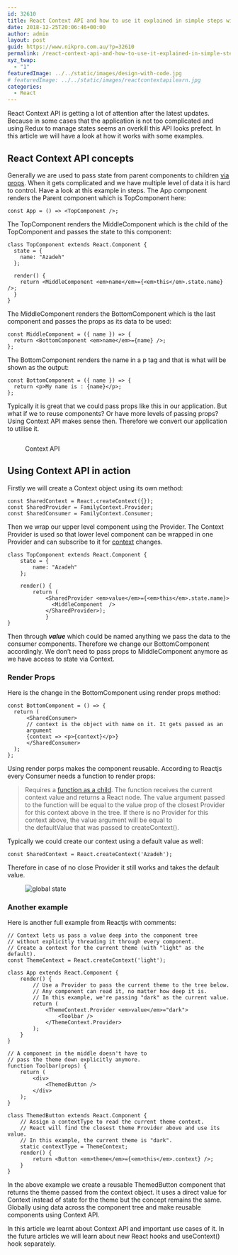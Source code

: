 ```yaml
---
id: 32610
title: React Context API and how to use it explained in simple steps with examples
date: 2018-12-25T20:06:46+00:00
author: admin
layout: post
guid: https://www.nikpro.com.au/?p=32610
permalink: /react-context-api-and-how-to-use-it-explained-in-simple-steps-with-examples/
xyz_twap:
  - "1"
featuredImage: ../../static/images/design-with-code.jpg
# featuredImage: ../../static/images/reactcontextapilearn.jpg
categories:
  - React
---
```


React Context API is getting a lot of attention after the latest updates. Because in some cases that the application is not too complicated and using Redux to manage states seems an overkill this API looks prefect. In this article we will have a look at how it works with some examples.

## React Context API concepts

Generally we are used to pass state from parent components to children [via props](https://www.nikpro.com.au/explaining-props-and-state-in-react-components/). When it gets complicated and we have multiple level of data it is hard to control. Have a look at this example in steps. The App component renders the Parent component which is TopComponent here:


```
const App = () => <TopComponent />;
```


The TopComponent renders the MiddleComponent which is the child of the TopComponent and passes the state to this component:


```
class TopComponent extends React.Component {
  state = {
    name: "Azadeh"
  };

  render() {
    return <MiddleComponent <em>name</em>={<em>this</em>.state.name} />;
  }
}
```


The MiddleComponent renders the BottomComponent which is the last component and passes the props as its data to be used:


```
const MiddleComponent = ({ name }) => {
  return <BottomComponent <em>name</em>={name} />;
};
```


The BottomComponent renders the name in a p tag and that is what will be shown as the output:


```
const BottomComponent = ({ name }) => {
  return <p>My name is : {name}</p>;
};
```


Typically it is great that we could pass props like this in our application. But what if we to reuse components? Or have more levels of passing props? Using Context API makes sense then. Therefore we convert our application to utilise it.<figure class="wp-block-image">

<img src="https://www.nikpro.com.aureact-context-api-1024x576.jpg" alt="" class="wp-image-32613" srcset="https://testgatsby.localreact-context-api-1024x576.jpg 1024w, https://testgatsby.localreact-context-api-300x169.jpg 300w, https://testgatsby.localreact-context-api-768x432.jpg 768w, https://testgatsby.localreact-context-api.jpg 1280w" sizes="(max-width: 1024px) 100vw, 1024px" /> <figcaption>Context API</figcaption></figure>

## Using Context API in action

Firstly we will create a Context object using its own method:


```
const SharedContext = React.createContext({});
const SharedProvider = FamilyContext.Provider;
const SharedConsumer = FamilyContext.Consumer;

```


Then we wrap our upper level component using the Provider. The Context Provider is used so that lower level component can be wrapped in one Provider and can subscribe to it for <a href="https://reactjs.org/docs/context.html#reactcreatecontext" target="_blank" rel="noreferrer noopener" aria-label="context (opens in a new tab)">context</a> changes.


```
class TopComponent extends React.Component {
    state = {
        name: "Azadeh"
    };

    render() {
        return (
            <SharedProvider <em>value</em>={<em>this</em>.state.name}>
              <MiddleComponent  />
            </SharedProvider>);
            }
}
```


Then through _**value**_ which could be named anything we pass the data to the consumer components. Therefore we change our BottomComponent accordingly. We don&#8217;t need to pass props to MiddleComponent anymore as we have access to state via Context.

### Render Props

Here is the change in the BottomComponent using render props method:


```
const BottomComponent = () => {
  return (
      <SharedConsumer>
      // context is the object with name on it. It gets passed as an
      argument
      {context => <p>{context}</p>}
      </SharedConsumer>
  );
};
```


Using render porps makes the component reusable. According to Reactjs every Consumer needs a function to render props:

<blockquote class="wp-block-quote">
  <p>
    Requires a <a href="https://reactjs.org/docs/render-props.html#using-props-other-than-render">function as a child</a>. The function receives the current context value and returns a React node. The value argument passed to the function will be equal to the value prop of the closest Provider for this context above in the tree. If there is no Provider for this context above, the value argument will be equal to the defaultValue that was passed to createContext().
  </p>
</blockquote>

Typically we could create our context using a default value as well:


```
const SharedContext = React.createContext('Azadeh');
```


Therefore in case of no close Provider it still works and takes the default value.<figure class="wp-block-image">

<img src="https://www.nikpro.com.augloball-state.png" alt="global state" class="wp-image-32614" srcset="https://testgatsby.localgloball-state.png 389w, https://testgatsby.localgloball-state-300x100.png 300w" sizes="(max-width: 389px) 100vw, 389px" /> </figure>

### Another example

Here is another full example from Reactjs with comments:


```
// Context lets us pass a value deep into the component tree
// without explicitly threading it through every component.
// Create a context for the current theme (with "light" as the default).
const ThemeContext = React.createContext('light');

class App extends React.Component {
    render() {
        // Use a Provider to pass the current theme to the tree below.
        // Any component can read it, no matter how deep it is.
        // In this example, we're passing "dark" as the current value.
        return (
            <ThemeContext.Provider <em>value</em>="dark">
                <Toolbar />
            </ThemeContext.Provider>
        );
    }
}

// A component in the middle doesn't have to
// pass the theme down explicitly anymore.
function Toolbar(props) {
    return (
        <div>
            <ThemedButton />
        </div>
    );
}

class ThemedButton extends React.Component {
    // Assign a contextType to read the current theme context.
    // React will find the closest theme Provider above and use its value.
    // In this example, the current theme is "dark".
    static contextType = ThemeContext;
    render() {
        return <Button <em>theme</em>={<em>this</em>.context} />;
    }
}
```


In the above example we create a reusable ThemedButton component that returns the theme passed from the context object. It uses a direct value for Context instead of state for the theme but the concept remains the same. Globally using data across the component tree and make reusable components using Context API.

In this article we learnt about Context API and important use cases of it. In the future articles we will learn about new React hooks and useContext() hook separately.
